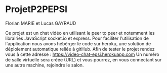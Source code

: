 # ProjetP2PEPSI
Florian MARIE et Lucas GAYRAUD 

Ce projet est un chat vidéo en utilisant le peer to peer et notemment les librairies JavaScript socket.io et express.
Pour faciliter l'utilisation de l'application nous avons hébérger le code sur heroku, une solution de déploiement automatique reliée à gitHub. 
Afin de tester le projet rendez vous à cette adresse : https://video-chat-epsi.herokuapp.com
Un numéro de salle virtuelle sera créée (URL) et vous pourrez, en vous connectant sur une autre machine, rejoindre le salon. 